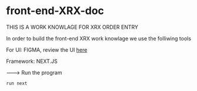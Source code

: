 # front-end-XRX-doc
THIS IS A WORK KNOWLAGE FOR XRX ORDER ENTRY


In order to build the front-end XRX work knowlage we use the folliwing tools

For UI: FIGMA, review the UI [here](https://www.figma.com/file/pQo92jdJO5T3AVyy5Z4E2S/Knowledge-Base?node-id=0-1&t=25hXykZYfhEzeTQZ-0)

Framework: NEXT.JS

--->
Run the program
```js
run next

```
